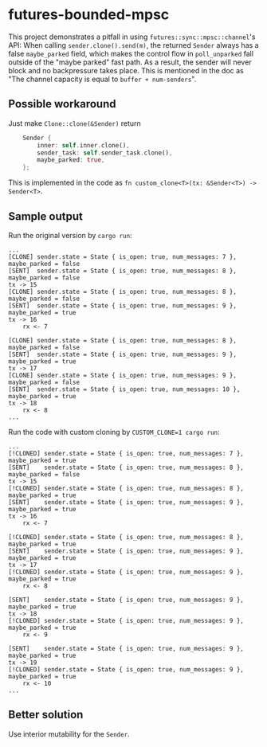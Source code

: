 # futures-bounded-mpsc

This project demonstrates a pitfall in using `futures::sync::mpsc::channel`'s API: When calling
`sender.clone().send(m)`, the returned `Sender` always has a false `maybe_parked` field, which makes
the control flow in `poll_unparked` fall outside of the "maybe parked" fast path. As a result, the
sender will never block and no backpressure takes place. This is mentioned in the doc as "The
channel capacity is equal to `buffer + num-senders`".

## Possible workaround

Just make `Clone::clone(&Sender)` return

```rust
    Sender {
        inner: self.inner.clone(),
        sender_task: self.sender_task.clone(),
        maybe_parked: true,
    };
```

This is implemented in the code as `fn custom_clone<T>(tx: &Sender<T>) -> Sender<T>`.

## Sample output

Run the original version by `cargo run`:

```
...
[CLONE] sender.state = State { is_open: true, num_messages: 7 }, maybe_parked = false
[SENT]  sender.state = State { is_open: true, num_messages: 8 }, maybe_parked = false
tx -> 15
[CLONE] sender.state = State { is_open: true, num_messages: 8 }, maybe_parked = false
[SENT]  sender.state = State { is_open: true, num_messages: 9 }, maybe_parked = true
tx -> 16
    rx <- 7

[CLONE] sender.state = State { is_open: true, num_messages: 8 }, maybe_parked = false
[SENT]  sender.state = State { is_open: true, num_messages: 9 }, maybe_parked = true
tx -> 17
[CLONE] sender.state = State { is_open: true, num_messages: 9 }, maybe_parked = false
[SENT]  sender.state = State { is_open: true, num_messages: 10 }, maybe_parked = true
tx -> 18
    rx <- 8
...
```

Run the code with custom cloning by `CUSTOM_CLONE=1 cargo run`:

```
...
[!CLONED] sender.state = State { is_open: true, num_messages: 7 }, maybe_parked = true
[SENT]    sender.state = State { is_open: true, num_messages: 8 }, maybe_parked = false
tx -> 15
[!CLONED] sender.state = State { is_open: true, num_messages: 8 }, maybe_parked = true
[SENT]    sender.state = State { is_open: true, num_messages: 9 }, maybe_parked = true
tx -> 16
    rx <- 7

[!CLONED] sender.state = State { is_open: true, num_messages: 8 }, maybe_parked = true
[SENT]    sender.state = State { is_open: true, num_messages: 9 }, maybe_parked = true
tx -> 17
[!CLONED] sender.state = State { is_open: true, num_messages: 9 }, maybe_parked = true
    rx <- 8

[SENT]    sender.state = State { is_open: true, num_messages: 9 }, maybe_parked = true
tx -> 18
[!CLONED] sender.state = State { is_open: true, num_messages: 9 }, maybe_parked = true
    rx <- 9

[SENT]    sender.state = State { is_open: true, num_messages: 9 }, maybe_parked = true
tx -> 19
[!CLONED] sender.state = State { is_open: true, num_messages: 9 }, maybe_parked = true
    rx <- 10
...
```

## Better solution

Use interior mutability for the `Sender`.
